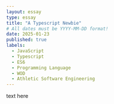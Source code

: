 ```yaml
---
layout: essay
type: essay
title: "A Typescript Newbie"
# All dates must be YYYY-MM-DD format!
date: 2025-01-23
published: true
labels:
  - JavaScript
  - Typescript
  - ES6
  - Programming Language
  - WOD
  - Athletic Software Engineering
---
```

text here

